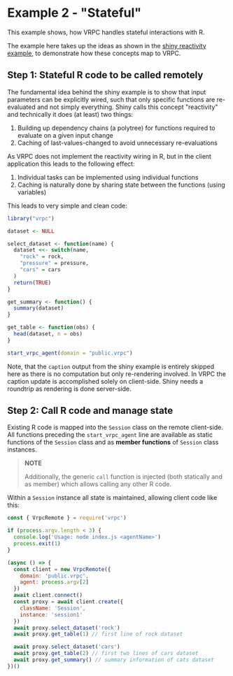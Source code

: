 # Example 2 - "Stateful"

This example shows, how VRPC handles stateful interactions with R.

The example here takes up the ideas as shown in the
[shiny reactivity example](https://github.com/rstudio/shiny-examples/tree/master/003-reactivity),
to demonstrate how these concepts map to VRPC.

## Step 1: Stateful R code to be called remotely

The fundamental idea behind the shiny example is to show that input parameters
can be explicitly wired, such that only specific functions
are re-evaluated and not simply everything. Shiny calls this concept "reactivity"
and technically it does (at least) two things:

1. Building up dependency chains (a polytree) for functions required
   to evaluate on a given input change
2. Caching of last-values-changed to avoid unnecessary re-evaluations

As VRPC does not implement the reactivity wiring in R, but in the client application
this leads to the following effect:

1. Individual tasks can be implemented using individual functions
2. Caching is naturally done by sharing state between the functions (using
   variables)

This leads to very simple and clean code:

```R
library("vrpc")

dataset <- NULL

select_dataset <- function(name) {
  dataset <<- switch(name,
    "rock" = rock,
    "pressure" = pressure,
    "cars" = cars
  )
  return(TRUE)
}

get_summary <- function() {
  summary(dataset)
}

get_table <- function(obs) {
  head(dataset, n = obs)
}

start_vrpc_agent(domain = "public.vrpc")
```

Note, that the `caption` output from the shiny example is entirely skipped here
as there is no computation but only re-rendering involved. In VRPC the caption
update is accomplished solely on client-side. Shiny needs a roundtrip
as rendering is done server-side.

## Step 2: Call R code and manage state

Existing R code is mapped into the `Session` class on the remote client-side.
All functions preceding the `start_vrpc_agent` line are available as static
functions of the `Session` class and as **member functions** of `Session` class
instances.

> **NOTE**
>
> Additionally, the generic `call` function is injected (both statically and as
> member) which allows calling any other R code.

Within a `Session` instance all state is maintained, allowing client code like
this:

```js
const { VrpcRemote } = require('vrpc')

if (process.argv.length < 3) {
  console.log('Usage: node index.js <agentName>')
  process.exit(1)
}

(async () => {
  const client = new VrpcRemote({
    domain: 'public.vrpc',
    agent: process.argv[2]
  })
  await client.connect()
  const proxy = await client.create({
    className: 'Session',
    instance: 'session1'
  })
  await proxy.select_dataset('rock')
  await proxy.get_table(1) // first line of rock dataset

  await proxy.select_dataset('cars')
  await proxy.get_table(2) // first two lines of cars dataset
  await proxy.get_summary() // summary information of cats dataset
})()
```
